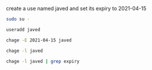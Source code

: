 create a use named javed and set its expiry to 2021-04-15
```bash
sudo su -

useradd javed 

chage -E 2021-04-15 javed

chage -l javed 

chage -l javed | grep expiry
```
